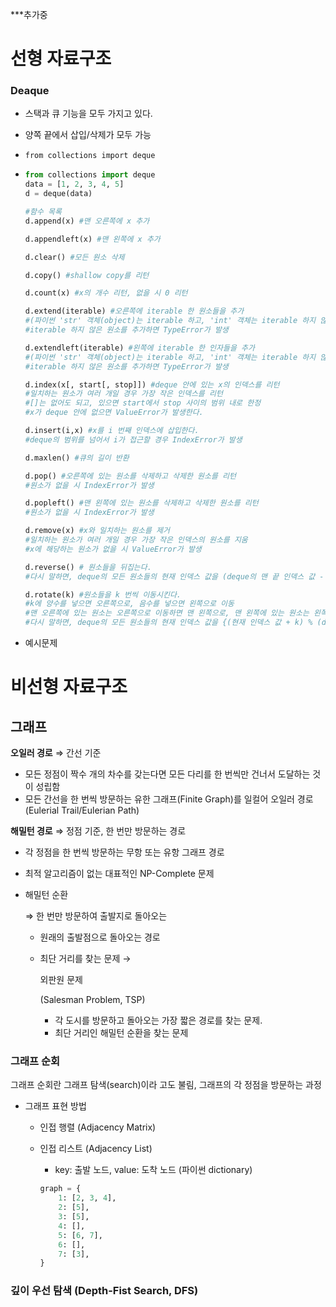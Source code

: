 ***추가중

# 선형 자료구조

### Deaque

- 스택과 큐 기능을 모두 가지고 있다.

- 양쪽 끝에서 삽입/삭제가 모두 가능

- `from collections import deque`

- ``````python
  from collections import deque
  data = [1, 2, 3, 4, 5]
  d = deque(data)
  
  #함수 목록
  d.append(x) #맨 오른쪽에 x 추가
  
  d.appendleft(x) #맨 왼쪽에 x 추가
  
  d.clear() #모든 원소 삭제
  
  d.copy() #shallow copy를 리턴
  
  d.count(x) #x의 개수 리턴, 없을 시 0 리턴
  
  d.extend(iterable) #오른쪽에 iterable 한 원소들을 추가
  #(파이썬 'str' 객체(object)는 iterable 하고, 'int' 객체는 iterable 하지 않다.)
  #iterable 하지 않은 원소를 추가하면 TypeError가 발생
  
  d.extendleft(iterable) #왼쪽에 iterable 한 인자들을 추가
  #(파이썬 'str' 객체(object)는 iterable 하고, 'int' 객체는 iterable 하지 않다.)
  #iterable 하지 않은 원소를 추가하면 TypeError가 발생
  
  d.index(x[, start[, stop]]) #deque 안에 있는 x의 인덱스를 리턴
  #일치하는 원소가 여러 개일 경우 가장 작은 인덱스를 리턴
  #[]는 없어도 되고, 있으면 start에서 stop 사이의 범위 내로 한정
  #x가 deque 안에 없으면 ValueError가 발생한다.
  
  d.insert(i,x) #x를 i 번째 인덱스에 삽입한다.
  #deque의 범위를 넘어서 i가 접근할 경우 IndexError가 발생
  
  d.maxlen() #큐의 길이 반환
  
  d.pop() #오른쪽에 있는 원소를 삭제하고 삭제한 원소를 리턴
  #원소가 없을 시 IndexError가 발생
  
  d.popleft() #맨 왼쪽에 있는 원소를 삭제하고 삭제한 원소를 리턴
  #원소가 없을 시 IndexError가 발생
  
  d.remove(x) #x와 일치하는 원소를 제거
  #일치하는 원소가 여러 개일 경우 가장 작은 인덱스의 원소를 지움
  #x에 해당하는 원소가 없을 시 ValueError가 발생
  
  d.reverse() # 원소들을 뒤집는다.
  #다시 말하면, deque의 모든 원소들의 현재 인덱스 값을 (deque의 맨 끝 인덱스 값 - 현재 인덱스 값)으로 바꾼다.
  
  d.rotate(k) #원소들을 k 번씩 이동시킨다.
  #k에 양수를 넣으면 오른쪽으로, 음수를 넣으면 왼쪽으로 이동
  #맨 오른쪽에 있는 원소는 오른쪽으로 이동하면 맨 왼쪽으로, 맨 왼쪽에 있는 원소는 왼쪽으로 이동하면 맨 오른쪽으로 온다.
  #다시 말하면, deque의 모든 원소들의 현재 인덱스 값을 {(현재 인덱스 값 + k) % (deque의 맨 끝 인덱스 값)}으로 바꾼다.
  ``````

- 예시문제



# 비선형 자료구조

## 그래프

**오일러 경로** ⇒ 간선 기준

- 모든 정점이 짝수 개의 차수를 갖는다면 모든 다리를 한 번씩만 건너서 도달하는 것이 성립함
- 모든 간선을 한 번씩 방문하는 유한 그래프(Finite Graph)를 일컬어 오일러 경로 (Eulerial Trail/Eulerian Path)

**해밀턴 경로** ⇒ 정점 기준, 한 번만 방문하는 경로

- 각 정점을 한 번씩 방문하는 무항 또는 유항 그래프 경로

- 최적 알고리즘이 없는 대표적인 NP-Complete 문제

- 해밀턴 순환

   ⇒ 한 번만 방문하여 출발지로 돌아오는

  - 원래의 출발점으로 돌아오는 경로

  - 최단 거리를 찾는 문제 → 

    외판원 문제

    (Salesman Problem, TSP)

    - 각 도시를 방문하고 돌아오는 가장 짧은 경로를 찾는 문제.
    - 최단 거리인 해밀턴 순환을 찾는 문제

### 그래프 순회

그래프 순회란 그래프 탐색(search)이라 고도 불림, 그래프의 각 정점을 방문하는 과정

- 그래프 표현 방법

  - 인접 행렬 (Adjacency Matrix)

  - 인접 리스트 (Adjacency List)

    - key: 출발 노드, value: 도착 노드 (파이썬 dictionary)

    ```python
    graph = {
    	1: [2, 3, 4],
    	2: [5],
    	3: [5],
    	4: [],
    	5: [6, 7],
    	6: [],
    	7: [3], 
    }
    ```



### 깊이 우선 탐색 (Depth-Fist Search, DFS)

